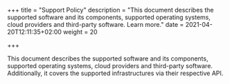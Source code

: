 
+++
title = "Support Policy"
description = "This document describes the supported software and its components, supported operating systems, cloud providers and third-party software. Learn more."
date = 2021-04-20T12:11:35+02:00
weight = 20

+++

This document describes the supported software and its components, supported operating systems, cloud providers and third-party software. Additionally, it covers the supported infrastructures via their respective API. 
